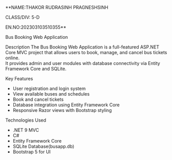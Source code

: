 **NAME:THAKOR RUDRASINH PRAGNESHSINH


CLASS/DIV: 5-D


EN.NO:202303103510355**

Bus Booking Web Application

Description
The Bus Booking Web Application is a full-featured ASP.NET Core MVC project that allows users to book, manage, and cancel bus tickets online.  
It provides admin and user modules with database connectivity via Entity Framework Core and SQLite.

Key Features
- User registration and login system  
- View available buses and schedules  
- Book and cancel tickets   
- Database integration using Entity Framework Core  
- Responsive Razor views with Bootstrap styling 

Technologies Used
- .NET 9 MVC
- C#
- Entity Framework Core
- SQLite Database(busapp.db)
- Bootstrap 5 for UI

